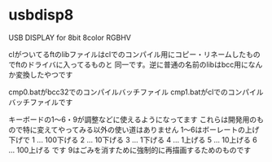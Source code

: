 # usbdisp8
USB DISPLAY for 8bit 8color RGBHV

clがついてるftのlibファイルはclでのコンパイル用にコピー・リネームしたものでftのドライバに入ってるものと
同一です。逆に普通の名前のlibはbcc用になんか変換したやつです

cmp0.batがbcc32でのコンパイルバッチファイル
cmp1.batがclでのコンパイルバッチファイルです

キーボードの1～6・9が調整などに使えるようになってます
これらは開発用のもので特に変えてやってみる以外の使い道はありません
1～6はボーレートの上げ下げで
1 ... 100下げる
2 ... 10下げる
3 ... 1下げる
4 ... 1上げる
5 ... 10上げる
6 ... 100上げる
です
9はごみを消すために強制的に再描画するためのものです
